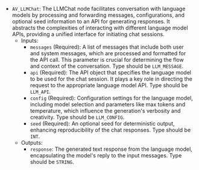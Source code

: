 - `AV_LLMChat`: The LLMChat node facilitates conversation with language models by processing and forwarding messages, configurations, and optional seed information to an API for generating responses. It abstracts the complexities of interacting with different language model APIs, providing a unified interface for initiating chat sessions.
    - Inputs:
        - `messages` (Required): A list of messages that include both user and system messages, which are processed and formatted for the API call. This parameter is crucial for determining the flow and context of the conversation. Type should be `LLM_MESSAGE`.
        - `api` (Required): The API object that specifies the language model to be used for the chat session. It plays a key role in directing the request to the appropriate language model API. Type should be `LLM_API`.
        - `config` (Required): Configuration settings for the language model, including model selection and parameters like max tokens and temperature, which influence the generation's verbosity and creativity. Type should be `LLM_CONFIG`.
        - `seed` (Required): An optional seed for deterministic output, enhancing reproducibility of the chat responses. Type should be `INT`.
    - Outputs:
        - `response`: The generated text response from the language model, encapsulating the model's reply to the input messages. Type should be `STRING`.

